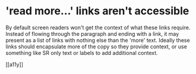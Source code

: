 # 'read more...' links aren't accessible

By default screen readers won't get the context of what these links require. Instead of flowing through the paragraph and ending with a link, it may present as a list of links with nothing else than the 'more' text. Ideally these links should encapsulate more of the copy so they provide context, or use something like SR only text or labels to add additional context.

[[a11y]]